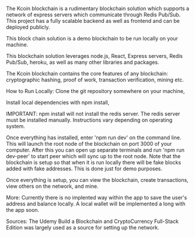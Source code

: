 
The Kcoin blockchain is a rudimentary blockchain solution which supports a network of express servers which communicate through Redis Pub/Sub. This project has a fully scalable backend as well as frontend and can be deployed publicly.

This block chain solution is a demo blockchain to be run locally on your machine.

This blockchain solution leverages node.js, React, Express servers, Redis Pub/Sub, heroku, as well as many other libraries and packages.

The Kcoin blockchain contains the core features of any blockchain: cryptographic hashing, proof of work, transaction verification, mining etc.


How to Run Locally:
Clone the git repository somewhere on your machine,

Install local dependencies with npm install,

IMPORTANT: npm install will not install the redis server. The redis server must be installed manually. Instructions vary depending on operating system.

Once everything has installed, enter 'npm run dev' on the command line. This will launch the root node of the blockchain on port 3000 of your computer. After this you can open up separate terminals and run 'npm run dev-peer' to start peer which will sync up to the root node. Note that the blockchain is setup so that when it is run locally there will be fake blocks added with fake addresses. This is done just for demo purposes.

Once everything is setup, you can view the blockchain, create transactions, view others on the network, and mine.

More:
Currently there is no implented way within the app to save the user's address and balance locally. A local wallet will be implemented a long with the app soon.



Sources:
The Udemy Build a Blockchain and CryptoCurrency Full-Stack Edition was largely used as a source for setting up the network.
